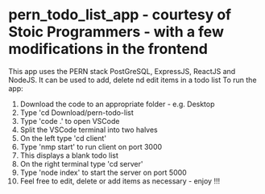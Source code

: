 # pern_todo_list_app - courtesy of Stoic Programmers - with a few modifications in the frontend
This app uses the PERN stack
PostGreSQL, ExpressJS, ReactJS and NodeJS.
It can be used to add, delete nd edit items in a todo list
To run the app:
1. Download the code to an appropriate folder - e.g. Desktop
2. Type 'cd Download/pern-todo-list
3. Type 'code .' to open VSCode
4. Split the VSCode terminal into two halves
5. On the left type 'cd client'
6. Type 'nmp start' to run client on port 3000
7. This displays a blank todo list
8. On the right terminal type 'cd server'
9. Type 'node index' to start the server on port 5000
10. Feel free to edit, delete or add items as necessary - enjoy !!!
